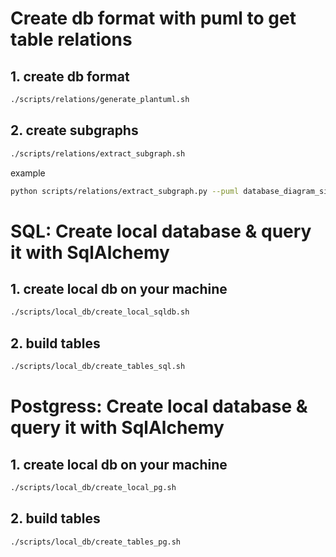 # Create db format with puml to get table relations

## 1. create db format

```bash
./scripts/relations/generate_plantuml.sh
```

## 2. create subgraphs

```bash
./scripts/relations/extract_subgraph.sh
```
example
```bash
python scripts/relations/extract_subgraph.py --puml database_diagram_simple.puml --tables Projects Contracts
```

# SQL: Create local database & query it with SqlAlchemy

## 1. create local db on your machine

```bash
./scripts/local_db/create_local_sqldb.sh
```

## 2. build tables
```bash
./scripts/local_db/create_tables_sql.sh
```

# Postgress: Create local database & query it with SqlAlchemy

## 1. create local db on your machine

```bash
./scripts/local_db/create_local_pg.sh
```

## 2. build tables
```bash
./scripts/local_db/create_tables_pg.sh
```

